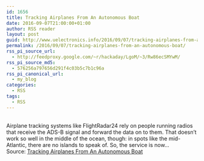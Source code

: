 ```yaml
---
id: 1656
title: Tracking Airplanes From An Autonomous Boat
date: 2016-09-07T21:00:00+01:00
author: RSS reader
layout: post
guid: http://www.uelectronics.info/2016/09/07/tracking-airplanes-from-an-autonomous-boat/
permalink: /2016/09/07/tracking-airplanes-from-an-autonomous-boat/
rss_pi_source_url:
  - http://feedproxy.google.com/~r/hackaday/LgoM/~3/Rw86ecSMYwM/
rss_pi_source_md5:
  - 576256a797656d291f4c03b5c7b1c96a
rss_pi_canonical_url:
  - my_blog
categories:
  - RSS
tags:
  - RSS
---
```

&#013;  
Airplane tracking systems like FlightRadar24 rely on people running radios that receive the ADS-B signal and forward the data on to them. That doesn’t work so well in the middle of the ocean, though: in spots like the mid-Atlantic, there are no islands to speak of. So, the service is now…&#013;  
Source: <a href="http://feedproxy.google.com/~r/hackaday/LgoM/~3/Rw86ecSMYwM/" target="_blank">Tracking Airplanes From An Autonomous Boat</a>